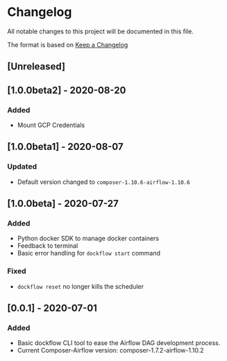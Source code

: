 # Changelog

All notable changes to this project will be documented in this file.

The format is based on [Keep a Changelog](https://keepachangelog.com/en/1.0.0/)

## [Unreleased]

## [1.0.0beta2] - 2020-08-20
### Added
- Mount GCP Credentials

## [1.0.0beta1] - 2020-08-07
### Updated
- Default version changed to `composer-1.10.6-airflow-1.10.6`

## [1.0.0beta] - 2020-07-27
### Added
- Python docker SDK to manage docker containers
- Feedback to terminal
- Basic error handling for `dockflow start` command

### Fixed
- `dockflow reset` no longer kills the scheduler

## [0.0.1] - 2020-07-01
### Added
- Basic dockflow CLI tool to ease the Airflow DAG development process.
- Current Composer-Airflow version: composer-1.7.2-airflow-1.10.2